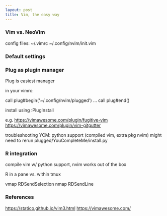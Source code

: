 ```yaml
---
layout: post
title: Vim, the easy way
---
```



### Vim vs. NeoVim

config files:
~/.vimrc
~/.config/nvim/init.vim

### Default settings



### Plug as plugin manager

Plug is easiest manager

in your vimrc:

call plug#begin('~/.config/nvim/plugged')
...
call plug#end()

install using :PlugInstall

e.g.
https://vimawesome.com/plugin/fugitive-vim
https://vimawesome.com/plugin/vim-gitgutter

troubleshooting YCM: python support (compiled vim, extra pkg nvim)
might need to rerun plugged/YouCompleteMe/install.py

### R integration

compile vim w/ python support, nvim works out of the box

R in a pane vs. within tmux

vmap <Space> <Plug>RDSendSelection
nmap <Space> <Plug>RDSendLine


### References

https://statico.github.io/vim3.html
https://vimawesome.com/
